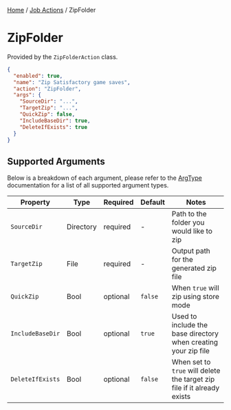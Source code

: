 [Home](/README.md) / [Job Actions](/docs/job-actions/README.md) / ZipFolder

# ZipFolder
Provided by the `ZipFolderAction` class.

```json
{
  "enabled": true,
  "name": "Zip Satisfactory game saves",
  "action": "ZipFolder",
  "args": {
    "SourceDir": "...",
    "TargetZip": "...",
    "QuickZip": false,
    "IncludeBaseDir": true,
    "DeleteIfExists": true
  }
}
```

## Supported Arguments
Below is a breakdown of each argument, please refer to the [ArgType](/docs/enums/ArgType.md) documentation for a list of all supported argument types.

| Property | Type | Required | Default | Notes |
| --- | --- | --- | --- | --- |
| `SourceDir` | Directory | required | - | Path to the folder you would like to zip |
| `TargetZip` | File | required | - | Output path for the generated zip file |
| `QuickZip` | Bool | optional | `false` | When `true` will zip using store mode |
| `IncludeBaseDir` | Bool | optional | `true` | Used to include the base directory when creating your zip file |
| `DeleteIfExists` | Bool | optional | `false` | When set to `true` will delete the target zip file if it already exists |